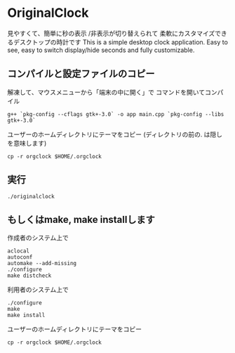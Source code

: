 # OriginalClock

見やすくて、簡単に秒の表示 /非表示が切り替えられて
柔軟にカスタマイズできるデスクトップの時計です
This is a simple desktop clock application.
Easy to see, easy to switch display/hide seconds
and fully customizable.

## コンパイルと設定ファイルのコピー

解凍して、マウスメニューから「端末の中に開く」で
コマンドを開いてコンパイル
```
g++ `pkg-config --cflags gtk+-3.0` -o app main.cpp `pkg-config --libs gtk+-3.0`

```

ユーザーのホームディレクトリにテーマをコピー
 (ディレクトリの前の. は隠しを意味します)
```
cp -r orgclock $HOME/.orgclock

```

## 実行
```
./originalclock

```

## もしくはmake, make installします

作成者のシステム上で
```
aclocal
autoconf
automake --add-missing
./configure
make distcheck

```

利用者のシステム上で
```
./configure
make
make install

```

ユーザーのホームディレクトリにテーマをコピー
```
cp -r orgclock $HOME/.orgclock

```
